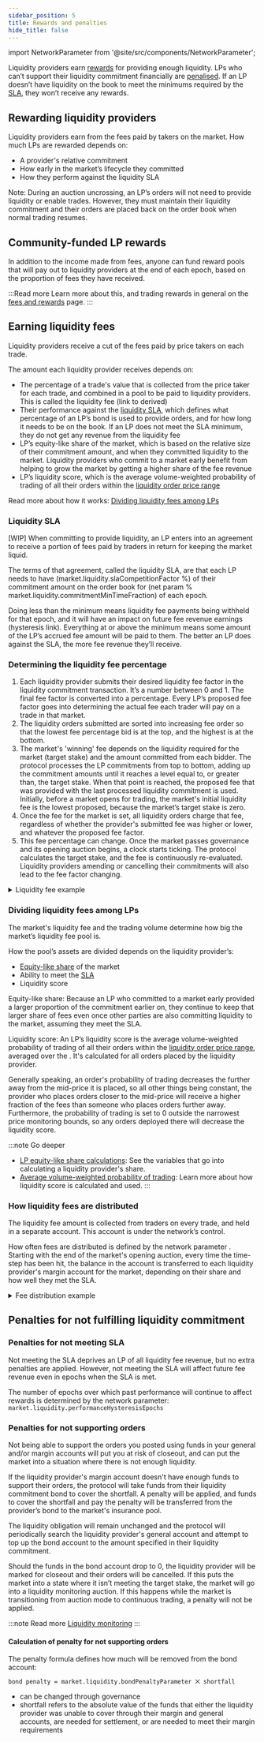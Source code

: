 ```yaml
---
sidebar_position: 5
title: Rewards and penalties
hide_title: false
---
```


import NetworkParameter from '@site/src/components/NetworkParameter';

Liquidity providers earn [rewards](#rewarding-liquidity-providers) for providing enough liquidity. LPs who can’t support their liquidity commitment financially are [penalised](#penalties-for-not-fulfilling-liquidity-commitment). If an LP doesn’t have liquidity on the book to meet the minimums required by the [SLA](#liquidity-sla), they won’t receive any rewards.

## Rewarding liquidity providers
Liquidity providers earn from the fees paid by takers on the market. How much LPs are rewarded depends on: 
* A provider's relative commitment
* How early in the market’s lifecycle they committed 
* How they perform against the liquidity SLA

Note: During an auction uncrossing, an LP’s orders will not need to provide liquidity or enable trades. However, they must maintain their liquidity commitment and their orders are placed back on the order book when normal trading resumes.

## Community-funded LP rewards
In addition to the income made from fees, anyone can fund reward pools that will pay out to liquidity providers at the end of each epoch, based on the proportion of fees they have received.

:::Read more
Learn more about this, and trading rewards in general on the [fees and rewards](../trading-on-vega/fees-rewards) page.
:::

## Earning liquidity fees
Liquidity providers receive a cut of the fees paid by price takers on each trade.
 
The amount each liquidity provider receives depends on:
* The percentage of a trade's value that is collected from the price taker for each trade, and combined in a pool to be paid to liquidity providers. This is called the liquidity fee (link to derived)
* Their performance against the [liquidity SLA](#liquidity-sla), which defines what percentage of an LP’s bond is used to provide orders, and for how long it needs to be on the book. If an LP does not meet the SLA minimum, they do not get any revenue from the liquidity fee
* LP’s equity-like share of the market, which is based on the relative size of their commitment amount, and when they committed liquidity to the market. Liquidity providers who commit to a market early benefit from helping to grow the market by getting a higher share of the fee revenue
* LP’s liquidity score, which is the average volume-weighted probability of trading of all their orders within the [liquidity order price range](provision.md#price-range-for-liquidity-orders)
 
Read more about how it works: [Dividing liquidity fees among LPs](#dividing-liquidity-fees-among-lps) 

### Liquidity SLA
[WIP]
When committing to provide liquidity, an LP enters into an agreement to receive a portion of fees paid by traders in return for keeping the market liquid.

The terms of that agreement, called the liquidity SLA, are that each LP needs to have (market.liquidity.slaCompetitionFactor %) of their commitment amount on the order book for (net param % market.liquidity.commitmentMinTimeFraction) of each epoch.

Doing less than the minimum means liquidity fee payments being withheld for that epoch, and it will have an impact on future fee revenue earnings (hysteresis link). Everything at or above the minimum means some amount of the LP’s accrued fee amount will be paid to them. The better an LP does against the SLA, the more fee revenue they’ll receive. 

<!--
Read more: How SLA performance is calculated (spec when out of CE branch)
-->

### Determining the liquidity fee percentage

1. Each liquidity provider submits their desired liquidity fee factor in the liquidity commitment transaction. It’s a number between 0 and 1. The final fee factor is converted into a percentage. Every LP’s proposed fee factor goes into determining the actual fee each trader will pay on a trade in that market.
2. The liquidity orders submitted are sorted into increasing fee order so that the lowest fee percentage bid is at the top, and the highest is at the bottom.
3. The market's 'winning' fee depends on the liquidity required for the market (target stake) and the amount committed from each bidder. The protocol processes the LP commitments from top to bottom, adding up the commitment amounts until it reaches a level equal to, or greater than, the target stake. When that point is reached, the proposed fee that was provided with the last processed liquidity commitment is used. Initially, before a market opens for trading, the market's initial liquidity fee is the lowest proposed, because the market’s target stake is zero.
4. Once the fee for the market is set, all liquidity orders charge that fee, regardless of whether the provider's submitted fee was higher or lower, and whatever the proposed fee factor.
5. This fee percentage can change. Once the market passes governance and its opening auction begins, a clock starts ticking. The protocol calculates the target stake, and the fee is continuously re-evaluated. Liquidity providers amending or cancelling their commitments will also lead to the fee factor changing.


<details><summary>Liquidity fee example</summary>
<p>
In the example below, there are 3 liquidity providers all bidding for their chosen fee level, with the lowest fee bid at the top, and the highest at the bottom.


* [LP 1 stake = 120 ETH, LP 1 liquidity-fee-factor = 0.5%]
* [LP 2 stake = 20 ETH, LP 2 liquidity-fee-factor = 0.75%]
* [LP 3 stake = 60 ETH, LP 3 liquidity-fee-factor = 3.75%]


* If the target stake = 119 then the needed liquidity is given by LP 1, thus the market's liquidity-fee-factor is the LP 1 fee: 0.5%.
* If the target stake = 123 then the needed liquidity is given by the combination of LP 1 and LP 2, and so the market's liquidity-fee-factor is LP 2 fee: 0.75%.
* If the target stake = 240 then all the liquidity supplied above does not meet the estimated market liquidity demand, and thus the market's liquidity-fee-factor is set to the highest, LP 3's fee: 3.75%.


</p>
</details>


### Dividing liquidity fees among LPs
The market's liquidity fee and the trading volume determine how big the market’s liquidity fee pool is.

How the pool’s assets are divided depends on the liquidity provider’s:
* [Equity-like share](./provision.md#equity-like-share) of the market
* Ability to meet the [SLA](#liquidity-sla)
* Liquidity score

Equity-like share: Because an LP who committed to a market early provided a larger proportion of the commitment earlier on, they continue to keep that larger share of fees even once other parties are also committing liquidity to the market, assuming they meet the SLA.

Liquidity score: An LP’s liquidity score is the average volume-weighted probability of trading of all their orders within the [liquidity order price range](provision.md#price-range-for-liquidity-orders), averaged over the <NetworkParameter frontMatter={frontMatter} param="market.liquidity.providers.fee.calculationTimeStep" hideName={false} />. It's calculated for all orders placed by the liquidity provider.

Generally speaking, an order's probability of trading decreases the further away from the mid-price it is placed, so all other things being constant, the provider who places orders closer to the mid-price will receive a higher fraction of the fees than someone who places orders further away. Furthermore, the probability of trading is set to 0 outside the narrowest price monitoring bounds, so any orders deployed there will decrease the liquidity score.

:::note Go deeper
* [LP equity-like share calculations](https://github.com/vegaprotocol/specs/blob/master/protocol/0042-LIQF-setting_fees_and_rewarding_lps.md#calculating-liquidity-provider-equity-like-share): See the variables that go into calculating a liquidity provider's share.
* [Average volume-weighted probability of trading](https://github.com/vegaprotocol/specs/blob/master/protocol/0042-LIQF-setting_fees_and_rewarding_lps.md#calculating-the-liquidity-score): Learn more about how liquidity score is calculated and used.
:::

### How liquidity fees are distributed
The liquidity fee amount is collected from traders on every trade, and held in a separate account. This account is under the network’s control.

How often fees are distributed is defined by the network parameter <NetworkParameter frontMatter={frontMatter} param="market.liquidity.providers.fee.calculationTimeStep" hideName={false} />. Starting with the end of the market's opening auction, every time the time-step has been hit, the balance in the account is transferred to each liquidity provider's margin account for the market, depending on their share and how well they met the SLA.

<details><summary>Fee distribution example</summary>
<p>
A market has 4 LPs with equity-like share. Each LP has the same liquidity score and meets but does not exceed the SLA:

* LP 1 share = 0.65
* LP 2 share = 0.25
* LP 3 share = 0.1

Participants trade on the market, and the `trade value for fee purposes` multiplied by the `liquidity fee factor` equals 103.5 ETH (the market's settlement asset).


Thus, the following amounts are then transferred to each LP's margin account once the time-step elapses:

* LP 1 receives: 0.65 x 103.5 = 67.275 ETH
* LP 2 receives: 0.25 x 103.5 = 25.875 ETH
* LP 3 receives: 0.10 x 103.5 = 10.350 ETH


</p>
</details>

## Penalties for not fulfilling liquidity commitment

### Penalties for not meeting SLA
Not meeting the SLA deprives an LP of all liquidity fee revenue, but no extra penalties are applied. However, not meeting the SLA will affect future fee revenue even in epochs when the SLA is met. 

The number of epochs over which past performance will continue to affect rewards is determined by the network parameter: `market.liquidity.performanceHysteresisEpochs`

<!--
Go deeper: link to spec for calculations (still cosmic elevator branch)
-->

### Penalties for not supporting orders 
Not being able to support the orders you posted using funds in your general and/or margin accounts will put you at risk of closeout, and can put the market into a situation where there is not enough liquidity.

If the liquidity provider's margin account doesn't have enough funds to support their orders, the protocol will take funds from their liquidity commitment bond to cover the shortfall. A penalty will be applied, and funds to cover the shortfall and pay the penalty will be transferred from the provider’s bond to the market's insurance pool.

The liquidity obligation will remain unchanged and the protocol will periodically search the liquidity provider's general account and attempt to top up the bond account to the amount specified in their liquidity commitment.

Should the funds in the bond account drop to 0, the liquidity provider will be marked for closeout and their orders will be cancelled. If this puts the market into a state where it isn’t meeting the target stake, the market will go into a liquidity monitoring auction. If this happens while the market is transitioning from auction mode to continuous trading, a penalty will not be applied.

:::note Read more
[Liquidity monitoring](./../trading-on-vega/market-protections#liquidity-monitoring)
:::

#### Calculation of penalty for not supporting orders
The penalty formula defines how much will be removed from the bond account:

`bond penalty = market.liquidity.bondPenaltyParameter ⨉ shortfall`

* <NetworkParameter frontMatter={frontMatter} param="market.liquidity.bondPenaltyParameter" hideName={false} hideValue={true} /> can be changed through governance
* shortfall refers to the absolute value of the funds that either the liquidity provider was unable to cover through their margin and general accounts, are needed for settlement, or are needed to meet their margin requirements